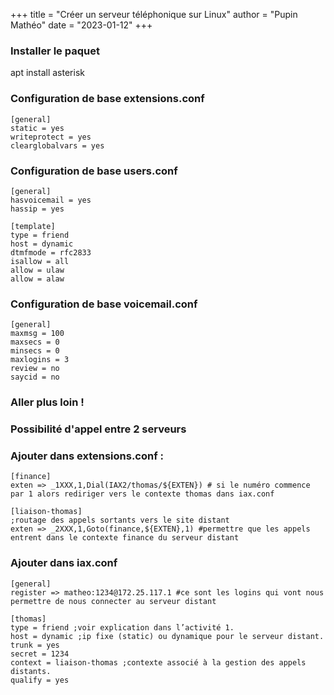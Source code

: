 +++
title = "Créer un serveur téléphonique sur Linux"
author = "Pupin Mathéo"
date = "2023-01-12"
+++

### Installer le paquet
apt install asterisk

### Configuration de base extensions.conf
```
[general]
static = yes
writeprotect = yes
clearglobalvars = yes
```

### Configuration de base users.conf

```
[general]
hasvoicemail = yes
hassip = yes

[template]
type = friend
host = dynamic
dtmfmode = rfc2833
isallow = all
allow = ulaw
allow = alaw
```

### Configuration de base voicemail.conf

```
[general]
maxmsg = 100
maxsecs = 0
minsecs = 0
maxlogins = 3
review = no
saycid = no
```
### Aller plus loin !

### Possibilité d'appel entre 2 serveurs

### Ajouter dans extensions.conf :
```
[finance]
exten => _1XXX,1,Dial(IAX2/thomas/${EXTEN}) # si le numéro commence par 1 alors rediriger vers le contexte thomas dans iax.conf

[liaison-thomas]
;routage des appels sortants vers le site distant
exten => _2XXX,1,Goto(finance,${EXTEN},1) #permettre que les appels entrent dans le contexte finance du serveur distant
```
### Ajouter dans iax.conf
```
[general]
register => matheo:1234@172.25.117.1 #ce sont les logins qui vont nous permettre de nous connecter au serveur distant

[thomas]
type = friend ;voir explication dans l’activité 1.
host = dynamic ;ip fixe (static) ou dynamique pour le serveur distant.
trunk = yes
secret = 1234
context = liaison-thomas ;contexte associé à la gestion des appels distants.
qualify = yes
```
